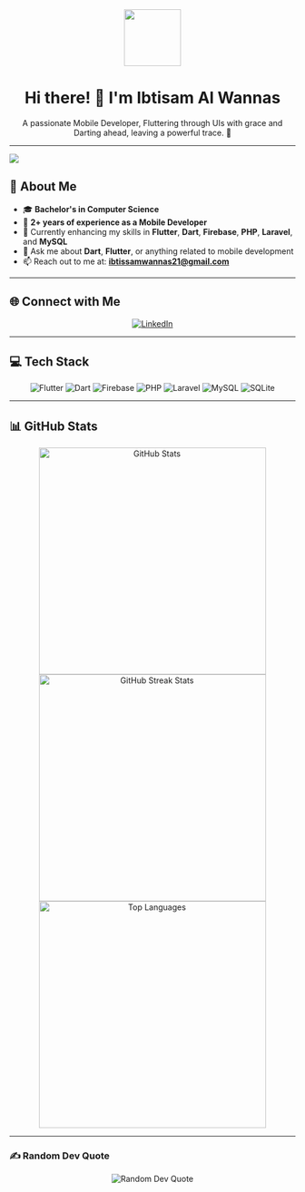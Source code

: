 <div id="header" align="center">
  <img src="https://media.giphy.com/media/M9gbBd9nbDrOTu1Mqx/giphy.gif" width="100"/>
  <h1>Hi there! 👋 I'm Ibtisam Al Wannas</h1>
  <p>A passionate Mobile Developer, Fluttering through UIs with grace and Darting ahead, leaving a powerful trace. 💙</p>
</div>

---

[![](https://visitcount.itsvg.in/api?id=Ibtissamwannas&icon=0&color=0)](https://visitcount.itsvg.in)

## 💫 About Me
- 🎓 **Bachelor's in Computer Science**
- 📱 **2+ years of experience as a Mobile Developer**
- 🌱 Currently enhancing my skills in **Flutter**, **Dart**, **Firebase**, **PHP**, **Laravel**, and **MySQL**
- 💬 Ask me about **Dart**, **Flutter**, or anything related to mobile development
- 📫 Reach out to me at: **ibtissamwannas21@gmail.com**

---

## 🌐 Connect with Me
<div id="socials" align="center">
  <a href="https://www.linkedin.com/in/ibtisam-al-wannas-915284197/" target="_blank">
    <img src="https://img.shields.io/badge/LinkedIn-%230077B5.svg?style=for-the-badge&logo=linkedin&logoColor=white" alt="LinkedIn">
  </a>
</div>

---

## 💻 Tech Stack
<div align="center">
  <img src="https://img.shields.io/badge/Flutter-%2302569B.svg?style=for-the-badge&logo=Flutter&logoColor=white" alt="Flutter"/>
  <img src="https://img.shields.io/badge/Dart-%230175C2.svg?style=for-the-badge&logo=dart&logoColor=white" alt="Dart"/>
  <img src="https://img.shields.io/badge/firebase-%23039BE5.svg?style=for-the-badge&logo=firebase" alt="Firebase"/>
  <img src="https://img.shields.io/badge/php-%23777BB4.svg?style=for-the-badge&logo=php&logoColor=white" alt="PHP"/>
  <img src="https://img.shields.io/badge/laravel-%23FF2D20.svg?style=for-the-badge&logo=laravel&logoColor=white" alt="Laravel"/>
  <img src="https://img.shields.io/badge/mysql-%2300f.svg?style=for-the-badge&logo=mysql&logoColor=white" alt="MySQL"/>
  <img src="https://img.shields.io/badge/sqlite-%2307405e.svg?style=for-the-badge&logo=sqlite&logoColor=white" alt="SQLite"/>
</div>

---

## 📊 GitHub Stats
<div align="center">
  <img src="https://github-readme-stats.vercel.app/api?username=Ibtissamwannas&theme=radical&hide_border=false&include_all_commits=false&count_private=true" alt="GitHub Stats" width="400"/>
  <img src="https://github-readme-streak-stats.herokuapp.com/?user=Ibtissamwannas&theme=radical&hide_border=false" alt="GitHub Streak Stats" width="400"/>
  <img src="https://github-readme-stats.vercel.app/api/top-langs/?username=Ibtissamwannas&theme=radical&hide_border=false&layout=compact" alt="Top Languages" width="400"/>
</div>

---

### ✍️ Random Dev Quote
<div align="center">
  <img src="https://quotes-github-readme.vercel.app/api?type=horizontal&theme=radical" alt="Random Dev Quote"/>
</div>

<!-- Proudly created with GPRM ( https://gprm.itsvg.in ) -->
